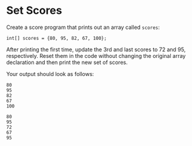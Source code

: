 # Set Scores
Create a score program that prints out an array called `scores`:
```
int[] scores = {80, 95, 82, 67, 100};
```
After printing the first time, update the 3rd and last scores to 72 and 95, respectively. Reset them in the code without changing the original array declaration and then print the new set of scores.

Your output should look as follows:
```
80
95
82
67
100

80
95
72
67
95
```